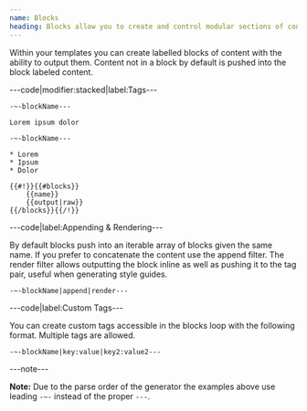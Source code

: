 ```yaml
---
name: Blocks
heading: Blocks allow you to create and control modular sections of content
---
```


Within your templates you can create labelled blocks of content with the ability to output them. Content not in a block by default is pushed into the block labeled content.

---code|modifier:stacked|label:Tags---

```
-~-blockName---

Lorem ipsum dolor

-~-blockName---

* Lorem
* Ipsum
* Dolor
```

```markup
{{#!}}{{#blocks}}
	{{name}}
	{{output|raw}}
{{/blocks}}{{/!}}
```

---code|label:Appending & Rendering---

By default blocks push into an iterable array of blocks given the same name. If you prefer to concatenate the content use the append filter. The render filter allows outputting the block inline as well as pushing it to the tag pair, useful when generating style guides.

```
-~-blockName|append|render---
```

---code|label:Custom Tags---

You can create custom tags accessible in the blocks loop with the following format. Multiple tags are allowed.

```
-~-blockName|key:value|key2:value2---
```

---note---

**Note:** Due to the parse order of the generator the examples above use leading ```-~-``` instead of the proper ```---```.